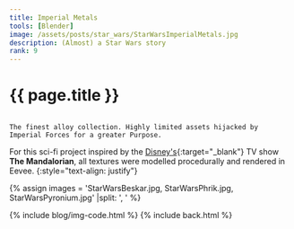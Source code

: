 ```yaml
---
title: Imperial Metals
tools: [Blender]
image: /assets/posts/star_wars/StarWarsImperialMetals.jpg
description: (Almost) a Star Wars story
rank: 9
---
```


# {{ page.title }}
<code>
The finest alloy collection. Highly limited assets hijacked by Imperial Forces for a greater Purpose.
</code>

For this sci-fi project inspired by the [Disney's](https://www.disneyplus.com){:target="_blank"} TV show **The Mandalorian**, all textures were modelled procedurally and rendered in Eevee.
{:style="text-align: justify"}

{% assign images = 'StarWarsBeskar.jpg, StarWarsPhrik.jpg, StarWarsPyronium.jpg'  |split: ', ' %}

{% include blog/img-code.html %}
{% include back.html %}
